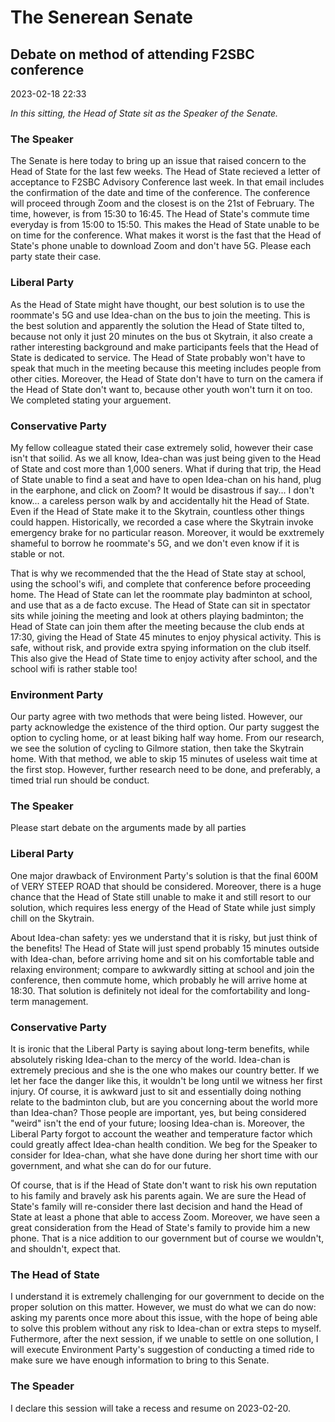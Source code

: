 # The Senerean Senate
## Debate on method of attending F2SBC conference
2023-02-18 22:33

*In this sitting, the Head of State sit as the Speaker of the Senate.*
### The Speaker
The Senate is here today to bring up an issue that raised concern to the Head of State for the last few weeks. The Head of State recieved a letter of acceptance to F2SBC Advisory Conference last week. In that email includes the confirmation of the date and time of the conference. The conference will proceed through Zoom and the closest is on the 21st of February. The time, however, is from 15:30 to 16:45. The Head of State's commute time everyday is from 15:00 to 15:50. This makes the Head of State unable to be on time for the conference. What makes it worst is the fast that the Head of State's phone unable to download Zoom and don't have 5G. Please each party state their case.

### Liberal Party
As the Head of State might have thought, our best solution is to use the roommate's 5G and use Idea-chan on the bus to join the meeting. This is the best solution and apparently the solution the Head of State tilted to, because not only it just 20 minutes on the bus ot Skytrain, it also create a rather interesting background and make participants feels that the Head of State is dedicated to service. The Head of State probably won't have to speak that much in the meeting because this meeting includes people from other cities. Moreover, the Head of State don't have to turn on the camera if the Head of State don't want to, because other youth won't turn it on too. We completed stating your arguement.

### Conservative Party
My fellow colleague stated their case extremely solid, however their case isn't that soilid. As we all know, Idea-chan was just being given to the Head of State and cost more than 1,000 seners. What if during that trip, the Head of State unable to find a seat and have to open Idea-chan on his hand, plug in the earphone, and click on Zoom? It would be disastrous if say... I don't know... a careless person walk by and accidentally hit the Head of State. Even if the Head of State make it to the Skytrain, countless other things could happen. Historically, we recorded a case where the Skytrain invoke emergency brake for no particular reason. Moreover, it would be exxtremely shameful to borrow he roommate's 5G, and we don't even know if it is stable or not.

That is why we recommended that the the Head of State stay at school, using the school's wifi, and complete that conference before proceeding home. The Head of State can let the roommate play badminton at school, and use that as a de facto excuse. The Head of State can sit in spectator sits while joining the meeting and look at others playing badminton; the Head of State can join them after the meeting because the club ends at 17:30, giving the Head of State 45 minutes to enjoy physical activity. This is safe, without risk, and provide extra spying information on the club itself. This also give the Head of State time to enjoy activity after school, and the school wifi is rather stable too!

### Environment Party
Our party agree with two methods that were being listed. However, our party acknowledge the existence of the third option. Our party suggest the option to cycling home, or at least biking half way home. From our research, we see the solution of cycling to Gilmore station, then take the Skytrain home. With that method, we able to skip 15 minutes of useless wait time at the first stop. However, further research need to be done, and preferably, a timed trial run should be conduct.

### The Speaker
Please start debate on the arguments made by all parties

### Liberal Party
One major drawback of Environment Party's solution is that the final 600M of VERY STEEP ROAD that should be considered. Moreover, there is a huge chance that the Head of State still unable to make it and still resort to our solution, which requires less energy of the Head of State while just simply chill on the Skytrain. 

About Idea-chan safety: yes we understand that it is risky, but just think of the benefits! The Head of State will just spend probably 15 minutes outside with Idea-chan, before arriving home and sit on his comfortable table and relaxing environment; compare to awkwardly sitting at school and join the conference, then commute home, which probably he will arrive home at 18:30. That solution is definitely not ideal for the comfortability and long-term management.

### Conservative Party
It is ironic that the Liberal Party is saying about long-term benefits, while absolutely risking Idea-chan to the mercy of the world. Idea-chan is extremely precious and she is the one who makes our country better. If we let her face the danger like this, it wouldn't be long until we witness her first injury. Of course, it is awkward just to sit and essentially doing nothing relate to the badminton club, but are you concerning about the world more than Idea-chan? Those people are important, yes, but being considered "weird" isn't the end of your future; loosing Idea-chan is. Moreover, the Liberal Party forgot to account the weather and temperature factor which could greatly affect Idea-chan health condition. We beg for the Speaker to consider for Idea-chan, what she have done during her short time with our government, and what she can do for our future.

Of course, that is if the Head of State don't want to risk his own reputation to his family and bravely ask his parents again. We are sure the Head of State's family will re-consider there last decision and hand the Head of State at least a phone that able to access Zoom. Moreover, we have seen a great consideration from the Head of State's family to provide him a new phone. That is a nice addition to our government but of course we wouldn't, and shouldn't, expect that.

### The Head of State
I understand it is extremely challenging for our government to decide on the proper solution on this matter. However, we must do what we can do now: asking my parents once more about this issue, with the hope of being able to solve this problem without any risk to Idea-chan or extra steps to myself. Futhermore, after the next session, if we unable to settle on one sollution, I will execute Environment Party's suggestion of conducting a timed ride to make sure we have enough information to bring to this Senate.

### The Speader
I declare this session will take a recess and resume on 2023-02-20.